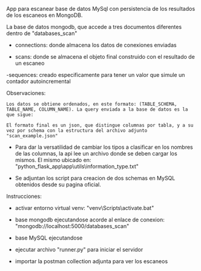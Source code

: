 
App para escanear base de datos MySql con persistencia de los resultados de los escaneos en MongoDB.

La base de datos mongodb, que accede a tres documentos diferentes dentro de "databases_scan"

  - connections: donde almacena los datos de conexiones enviadas

  - scans: donde se almacena el objeto final construido con el resultado de un escaneo

  -sequences: creado especificamente para tener un valor que simule un contador autoincremental

Observaciones:

    Los datos se obtiene ordenados, en este formato: (TABLE_SCHEMA, TABLE_NAME, COLUMN_NAME). La query enviada a la base de datos es la que sigue:

    El formato final es un json, que distingue columnas por tabla, y a su vez por schema con la estructura del archivo adjunto "scan_example.json"

  - Para dar la versatilidad de cambiar los tipos a clasificar en los nombres de las columnas, la api lee un archivo donde se deben cargar los mismos.
    El mismo ubicado en: "python_flask_app\app\utils\information_type.txt"

  - Se adjuntan los script para creacion de dos schemas en MySQL obtenidos desde su pagina oficial.



Instrucciones:

  - activar entorno virtual venv: "venv\Scripts\activate.bat"

  - base mongodb ejecutandose acorde al enlace de conexion: "mongodb://localhost:5000/databases_scan"

  - base MySQL ejecutandose

  - ejecutar archivo "runner.py" para iniciar el servidor

  - importar la postman collection adjunta para ver los escaneos
